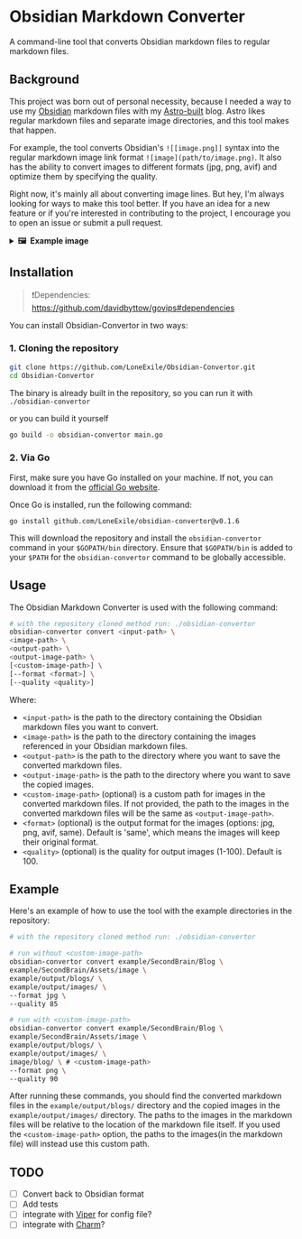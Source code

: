# Obsidian Markdown Converter

A command-line tool that converts Obsidian markdown files to regular markdown
files.

## Background

This project was born out of personal necessity, because I needed a way to use
my [Obsidian](https://obsidian.md/) markdown files with my
[Astro-built](https://astro.build/) blog. Astro likes regular markdown files and
separate image directories, and this tool makes that happen.

For example, the tool converts Obsidian's `![[image.png]]` syntax into the
regular markdown image link format `![image](path/to/image.png)`. It also has
the ability to convert images to different formats (jpg, png, avif) and optimize
them by specifying the quality.

Right now, it's mainly all about converting image lines. But hey, I'm always
looking for ways to make this tool better. If you have an idea for a new feature
or if you're interested in contributing to the project, I encourage you to open
an issue or submit a pull request.

<details>
  <summary><b>🖼️&nbsp;&nbsp;Example image</b></summary>

![2023-06-21_16-41](https://github.com/LoneExile/obsidian-convertor/assets/82561297/2c796f6d-a850-45b3-8d22-736c6aa48f98)

![2023-06-21_16-35](https://github.com/LoneExile/obsidian-convertor/assets/82561297/be99c56b-6c3c-4c7a-bfd3-19199e974f9e)

</details>

## Installation

> ❗Dependencies: <https://github.com/davidbyttow/govips#dependencies>

You can install Obsidian-Convertor in two ways:

### 1. Cloning the repository

```bash
git clone https://github.com/LoneExile/Obsidian-Convertor.git
cd Obsidian-Convertor
```

The binary is already built in the repository, so you can run it with
`./obsidian-convertor`

or you can build it yourself

```bash
go build -o obsidian-convertor main.go
```

### 2. Via Go

First, make sure you have Go installed on your machine. If not, you can download
it from the [official Go website](https://golang.org/dl/).

Once Go is installed, run the following command:

```
go install github.com/LoneExile/obsidian-convertor@v0.1.6
```

This will download the repository and install the `obsidian-convertor` command
in your `$GOPATH/bin` directory. Ensure that `$GOPATH/bin` is added to your
`$PATH` for the `obsidian-convertor` command to be globally accessible.

## Usage

The Obsidian Markdown Converter is used with the following command:

```bash
# with the repository cloned method run: ./obsidian-convertor
obsidian-convertor convert <input-path> \
<image-path> \
<output-path> \
<output-image-path> \
[<custom-image-path>] \
[--format <format>] \
[--quality <quality>]

```

Where:

- `<input-path>` is the path to the directory containing the Obsidian markdown
  files you want to convert.
- `<image-path>` is the path to the directory containing the images referenced
  in your Obsidian markdown files.
- `<output-path>` is the path to the directory where you want to save the
  converted markdown files.
- `<output-image-path>` is the path to the directory where you want to save the
  copied images.
- `<custom-image-path>` (optional) is a custom path for images in the converted
  markdown files. If not provided, the path to the images in the converted
  markdown files will be the same as `<output-image-path>`.
- `<format>` (optional) is the output format for the images (options: jpg, png,
  avif, same). Default is 'same', which means the images will keep their
  original format.
- `<quality>` (optional) is the quality for output images (1-100). Default
  is 100.

## Example

Here's an example of how to use the tool with the example directories in the
repository:

```bash
# with the repository cloned method run: ./obsidian-convertor

# run without <custom-image-path>
obsidian-convertor convert example/SecondBrain/Blog \
example/SecondBrain/Assets/image \
example/output/blogs/ \
example/output/images/ \
--format jpg \
--quality 85

# run with <custom-image-path>
obsidian-convertor convert example/SecondBrain/Blog \
example/SecondBrain/Assets/image \
example/output/blogs/ \
example/output/images/ \
image/blog/ \ # <custom-image-path>
--format png \
--quality 90

```

After running these commands, you should find the converted markdown files in
the `example/output/blogs/` directory and the copied images in the
`example/output/images/` directory. The paths to the images in the markdown
files will be relative to the location of the markdown file itself. If you used
the `<custom-image-path>` option, the paths to the images(in the markdown file)
will instead use this custom path.

## TODO

- [ ] Convert back to Obsidian format
- [ ] Add tests
- [ ] integrate with [Viper](https://github.com/spf13/viper) for config file?
- [ ] integrate with [Charm](https://github.com/charmbracelet)?
